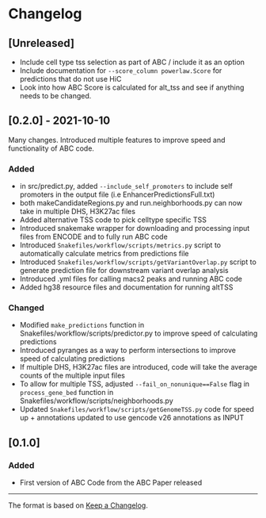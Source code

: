 # Changelog
## [Unreleased]
- Include cell type tss selection as part of ABC / include it as an option
- Include documentation for `--score_column powerlaw.Score` for predictions that do not use HiC
- Look into how ABC Score is calculated for alt_tss and see if anything needs to be changed.

## [0.2.0] - 2021-10-10

Many changes. Introduced multiple features to improve speed and functionality of ABC code. 

### Added
- in src/predict.py, added `--include_self_promoters` to include self promoters in the output file (i.e EnhancerPredictionsFull.txt)
- both makeCandidateRegions.py and run.neighborhoods.py can now take in multiple DHS, H3K27ac files 
- Added alternative TSS code to pick celltype specific TSS 
- Introduced snakemake wrapper for downloading and processing input files from ENCODE and to fully run ABC code
- Introduced `Snakefiles/workflow/scripts/metrics.py` script to automatically calculate metrics from predictions file 
- Introduced `Snakefiles/workflow/scripts/getVariantOverlap.py` script to generate prediction file for downstream variant overlap analysis
- Introduced .yml files for calling macs2 peaks and running ABC code
- Added hg38 resource files and documentation for running altTSS

### Changed
- Modified `make_predictions` function in Snakefiles/workflow/scripts/predictor.py to improve speed of calculating predictions
- Introduced pyranges as a way to perform intersections to improve speed of calculating predictions
- If multiple DHS, H3K27ac files are introduced, code will take the average counts of the multiple input files
- To allow for multiple TSS, adjusted `--fail_on_nonunique==False` flag in `process_gene_bed` function in Snakefiles/workflow/scripts/neighborhoods.py 
- Updated `Snakefiles/workflow/scripts/getGenomeTSS.py` code for speed up + annotations updated to use gencode v26 annotations as INPUT

## [0.1.0]
### Added
- First version of ABC Code from the ABC Paper released

--- 
The format is based on [Keep a Changelog](https://keepachangelog.com/en/1.0.0/).

